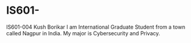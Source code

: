 # IS601-
IS601-004
Kush Borikar
I am International Graduate Student from a town called Nagpur in India. My major is Cybersecurity and Privacy.

